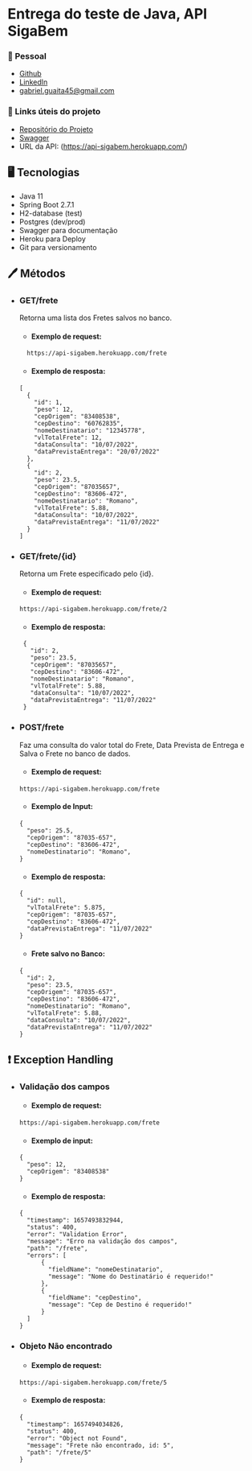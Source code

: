 # Entrega do teste de Java, API SigaBem

### :boy: Pessoal
* [Github](https://github.com/gabrielgua/sigabem-backend)
* [LinkedIn](https://www.linkedin.com/in/gabriel-guaitanele-niszczak-045102222/)
* gabriel.guaita45@gmail.com

### :link: Links úteis do projeto

* [Repositório do Projeto](https://github.com/gabrielgua/sigabem-backend)
* [Swagger](https://api-sigabem.herokuapp.com/swagger-ui/index.html)
* URL da API: (https://api-sigabem.herokuapp.com/)

## :desktop_computer: Tecnologias

* Java 11
* Spring Boot 2.7.1
* H2-database (test)
* Postgres (dev/prod)
* Swagger para documentação
* Heroku para Deploy
* Git para versionamento

## :pen: Métodos

* ### GET/frete
  Retorna uma lista dos Fretes salvos no banco.
  - #### Exemplo de request: 
  ```
    https://api-sigabem.herokuapp.com/frete
  ```

  - #### Exemplo de resposta: 

  ```
  [
    {
      "id": 1,
      "peso": 12,
      "cepOrigem": "83408538",
      "cepDestino": "60762835",
      "nomeDestinatario": "12345778",
      "vlTotalFrete": 12,
      "dataConsulta": "10/07/2022",
      "dataPrevistaEntrega": "20/07/2022"
    },
    {
      "id": 2,
      "peso": 23.5,
      "cepOrigem": "87035657",
      "cepDestino": "83606-472",
      "nomeDestinatario": "Romano",
      "vlTotalFrete": 5.88,
      "dataConsulta": "10/07/2022",
      "dataPrevistaEntrega": "11/07/2022"
    }
  ]
  ```

* ### GET/frete/{id}
  Retorna um Frete especificado pelo {id}.
  
  - #### Exemplo de request: 
  ```
  https://api-sigabem.herokuapp.com/frete/2
  ```

  - #### Exemplo de resposta: 

  ```
   {
     "id": 2,
     "peso": 23.5,
     "cepOrigem": "87035657",
     "cepDestino": "83606-472",
     "nomeDestinatario": "Romano",
     "vlTotalFrete": 5.88,
     "dataConsulta": "10/07/2022",
     "dataPrevistaEntrega": "11/07/2022"
   }
  ```

* ### POST/frete
  Faz uma consulta do valor total do Frete, Data Prevista de Entrega e Salva o Frete no banco de dados.
  
  - #### Exemplo de request: 
  ```
  https://api-sigabem.herokuapp.com/frete
  ```

  - #### Exemplo de Input: 
  ```
  { 
    "peso": 25.5,
    "cepOrigem": "87035-657",
    "cepDestino": "83606-472",
    "nomeDestinatario": "Romano",
  }
  ```

  - #### Exemplo de resposta: 
  ```
  {
    "id": null,
    "vlTotalFrete": 5.875,
    "cepOrigem": "87035-657",
    "cepDestino": "83606-472",
    "dataPrevistaEntrega": "11/07/2022"
  }
  ```

  - #### Frete salvo no Banco:
  ```
  {
    "id": 2,
    "peso": 23.5,
    "cepOrigem": "87035-657",
    "cepDestino": "83606-472",
    "nomeDestinatario": "Romano",
    "vlTotalFrete": 5.88,
    "dataConsulta": "10/07/2022",
    "dataPrevistaEntrega": "11/07/2022"
  }
  ```

## :exclamation: Exception Handling

* ### Validação dos campos

  - #### Exemplo de request: 
  ```
  https://api-sigabem.herokuapp.com/frete
  ```

  - #### Exemplo de input: 
  ```
  {
    "peso": 12,
    "cepOrigem": "83408538" 
  }
  ```

  - #### Exemplo de resposta: 
  ```
  {
    "timestamp": 1657493832944,
    "status": 400,
    "error": "Validation Error",
    "message": "Erro na validação dos campos",
    "path": "/frete",
    "errors": [
        {
          "fieldName": "nomeDestinatario",
          "message": "Nome do Destinatário é requerido!"
        },
        {
          "fieldName": "cepDestino",
          "message": "Cep de Destino é requerido!"
        }
    ]
  }
  ```

* ### Objeto Não encontrado

  - #### Exemplo de request: 
  ```
  https://api-sigabem.herokuapp.com/frete/5
  ```

  - #### Exemplo de resposta: 

  ```
  {
    "timestamp": 1657494034826,
    "status": 400,
    "error": "Object not Found",
    "message": "Frete não encontrado, id: 5",
    "path": "/frete/5"
  }
  ```










